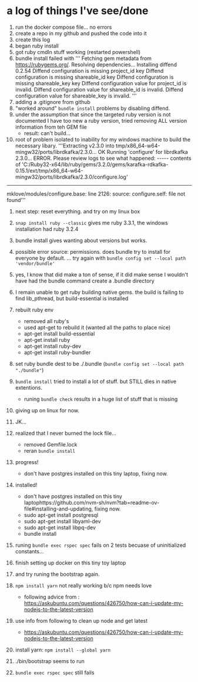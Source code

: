 
# a log of things I've see/done

1. run the docker compose file... no errors
1. create a repo in my github and pushed the code into it
1. create this log
1. began ruby install
1. got ruby cmdln stuff working (restarted powershell)
1. bundle install failed with 
'''
Fetching gem metadata from https://rubygems.org/.
Resolving dependencies...
Installing diffend 0.2.54
Diffend configuration is missing project_id key
Diffend configuration is missing shareable_id key
Diffend configuration is missing shareable_key key
Diffend configuration value for project_id is invalid.
Diffend configuration value for shareable_id is invalid.
Diffend configuration value for shareable_key is invalid.
'''
1. adding a .gitignore from github
1. "worked around" `bundle install` problems by disabling diffend. 
1. under the assumption that since the targeted ruby version is not documented I have too new a ruby version, tried removing ALL version information from teh GEM file
   - result: can't build...
1. root of problem isolated to inability for my windows machine to build the necessary libary. 
'''Extracting v2.3.0 into tmp/x86_64-w64-mingw32/ports/librdkafka/2.3.0... OK
Running 'configure' for librdkafka 2.3.0... ERROR. Please review logs to see
what happened:
----- contents of
'C:/Ruby32-x64/lib/ruby/gems/3.2.0/gems/karafka-rdkafka-0.15.1/ext/tmp/x86_64-w64-mingw32/ports/librdkafka/2.3.0/configure.log'
-----
mklove/modules/configure.base: line 2126: source: configure.self: file not found'''
1. next step: reset everything. and try on my linux box



1. `snap install ruby --classic` gives me ruby 3.3.1, the windows installation had ruby 3.2.4
1. bundle install gives wanting about versions but works. 
1. possible error source: permissions. does bundle try to install for everyone by default. ... try again with `bundle config set --local path 'vendor/bundle'`
1. yes, I know that did make a ton of sense, if it did make sense I wouldn't have had the bundle command create a .bundle directory
1. I remain unable to get ruby building native gems. the build is failing to find lib_pthread, but build-essential is installed
1. rebuilt ruby env
   - removed all ruby's
   - used apt-get to rebuild it (wanted all the paths to place nice)
   - apt-get install build-essential
   - apt-get install ruby
   - apt-get install ruby-dev
   - apt-get install ruby-bundler
1. set ruby bundle dest to be ./.bundle (`bundle config set --local path "./bundle"`)
1. `bundle install` tried to install a lot of stuff. but STILL dies in native extentions. 
   - runing `bundle check` results in a huge list of stuff that is missing

1. giving up on linux for now.
1. JK...
1. realized that I never burned the lock file...
   - removed Gemfile.lock
   - reran `bundle install`
1. progress! 
   - don't have postgres installed on this tiny laptop, fixing now.
1. installed!
   - don't have postgres installed on this tiny laptophttps://github.com/nvm-sh/nvm?tab=readme-ov-file#installing-and-updating, fixing now.
   - sudo apt-get install postgresql
   - sudo apt-get install libyaml-dev
   - sudo apt-get install libpq-dev
   - bundle install
1. runing `bundle exec rspec spec` fails on 2 tests becuase of uninitialized constants... 
1. finish setting up docker on this tiny toy laptop
1. and try runing the bootstrap again.
1. `npm install yarn` not really working b/c npm needs love
   - following advice from : https://askubuntu.com/questions/426750/how-can-i-update-my-nodejs-to-the-latest-version
1. use info from following to clean up node and get latest
   - https://askubuntu.com/questions/426750/how-can-i-update-my-nodejs-to-the-latest-version
1. install yarn: `npm install --global yarn`
1. ./bin/bootstrap seems to run
1. `bundle exec rspec spec` still fails

